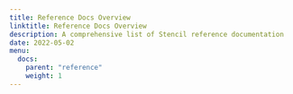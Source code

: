 ```yaml
---
title: Reference Docs Overview
linktitle: Reference Docs Overview
description: A comprehensive list of Stencil reference documentation
date: 2022-05-02
menu:
  docs:
    parent: "reference"
    weight: 1
---
```

